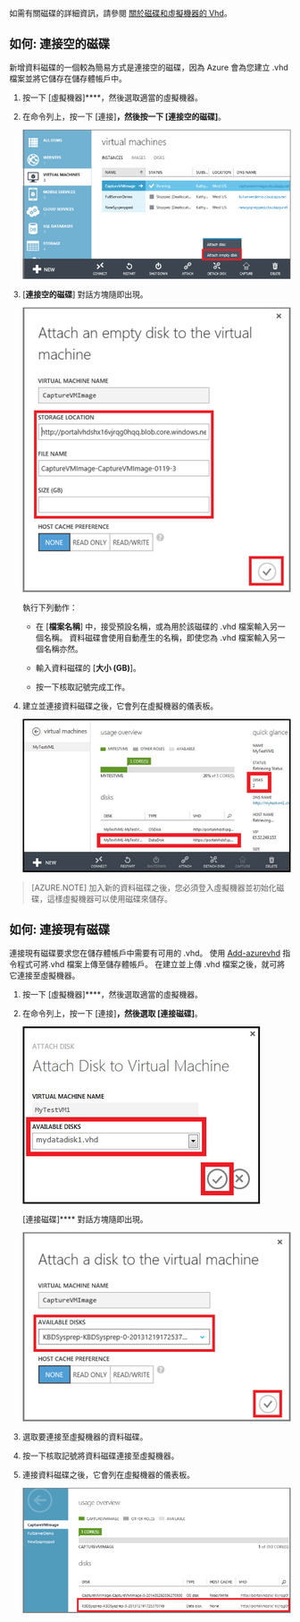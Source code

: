如需有關磁碟的詳細資訊，請參閱 [關於磁碟和虛擬機器的 Vhd](../articles/virtual-machines-disks-vhds.md)。

## <a id="attachempty"></a>如何: 連接空的磁碟

新增資料磁碟的一個較為簡易方式是連接空的磁碟，因為 Azure 會為您建立 .vhd 檔案並將它儲存在儲存體帳戶中。

1. 按一下 [虛擬機器]****，然後選取適當的虛擬機器。

2. 在命令列上，按一下 [連接]****，然後按一下 [連接空的磁碟]****。

    ![連接空的磁碟](./media/howto-attach-disk-window-linux/AttachEmptyDisk.png)

3.  [**連接空的磁碟**] 對話方塊隨即出現。

    ![連接新的空磁碟](./media/howto-attach-disk-window-linux/AttachEmptyDetail.png)

    執行下列動作：

    - 在 [**檔案名稱**] 中，接受預設名稱，或為用於該磁碟的 .vhd 檔案輸入另一個名稱。 資料磁碟會使用自動產生的名稱，即使您為 .vhd 檔案輸入另一個名稱亦然。

    - 輸入資料磁碟的 [**大小 (GB)**]。

    - 按一下核取記號完成工作。

4.  建立並連接資料磁碟之後，它會列在虛擬機器的儀表板。

    ![成功連接空的資料磁碟](./media/howto-attach-disk-window-linux/AttachEmptySuccess.png)

> [AZURE.NOTE]
> 加入新的資料磁碟之後，您必須登入虛擬機器並初始化磁碟，這樣虛擬機器可以使用磁碟來儲存。 

## <a id="attachexisting"></a>如何: 連接現有磁碟

連接現有磁碟要求您在儲存體帳戶中需要有可用的 .vhd。 使用 [Add-azurevhd](http://go.microsoft.com/FWLink/p/?LinkID=391684) 指令程式可將.vhd 檔案上傳至儲存體帳戶。 在建立並上傳 .vhd 檔案之後，就可將它連接至虛擬機器。

1. 按一下 [虛擬機器]****，然後選取適當的虛擬機器。

2. 在命令列上，按一下 [連接]****，然後選取 [連接磁碟]****。

    ![連接資料磁碟](./media/howto-attach-disk-window-linux/AttachExistingDisk.png)

    [連接磁碟]**** 對話方塊隨即出現。


    ![輸入資料磁碟詳細資料](./media/howto-attach-disk-window-linux/AttachExistingDetail.png)

3. 選取要連接至虛擬機器的資料磁碟。

4. 按一下核取記號將資料磁碟連接至虛擬機器。

5.  連接資料磁碟之後，它會列在虛擬機器的儀表板。

    ![成功連接資料磁碟](./media/howto-attach-disk-window-linux/AttachExistingSuccess.png)







